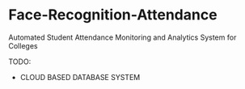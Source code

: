 # Face-Recognition-Attendance
Automated Student Attendance Monitoring and Analytics System for Colleges


TODO:
- CLOUD BASED DATABASE SYSTEM
